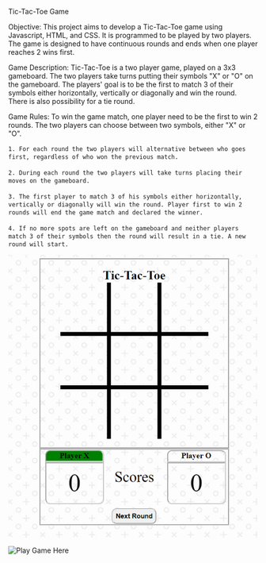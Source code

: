 Tic-Tac-Toe Game

Objective:
This project aims to develop a Tic-Tac-Toe game using Javascript, HTML, and CSS. It is programmed to be played by two players. The game is designed to have continuous rounds and ends when one player reaches 2 wins first.

Game Description:
Tic-Tac-Toe is a two player game, played on a 3x3 gameboard. The two players take turns putting their symbols "X" or "O" on the gameboard. The players' goal is to be the first to match 3 of their symbols either horizontally, vertically or diagonally and win the round. There is also possibility for a tie round.

Game Rules:
To win the game match, one player need to be the first to win 2 rounds. The two players can choose between two symbols, either "X" or "O".

    1. For each round the two players will alternative between who goes first, regardless of who won the previous match.

    2. During each round the two players will take turns placing their moves on the gameboard.

    3. The first player to match 3 of his symbols either horizontally, vertically or diagonally will win the round. Player first to win 2 rounds will end the game match and declared the winner.

    4. If no more spots are left on the gameboard and neither players match 3 of their symbols then the round will result in a tie. A new round will start.

![Title Screen](https://raw.githubusercontent.com/isaacdong88/Tic-Tac-Toe/master/ticTacToeScreenshot.png)

![Play Game Here](https://master--profound-torte-dbd319.netlify.app/)